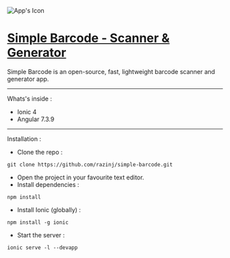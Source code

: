 ![App's Icon](src/assets/resized-icon.png "Simple Barcode - Scanner & Generator")

# [Simple Barcode - Scanner & Generator](https://play.google.com/store/apps/details?id=razinj.simple.barcode "Google Play Store Link")

Simple Barcode is an open-source, fast, lightweight barcode scanner and generator app.

---

Whats's inside :

* Ionic 4
* Angular 7.3.9

---

Installation :

* Clone the repo :

`git clone https://github.com/razinj/simple-barcode.git`

* Open the project in your favourite text editor.
* Install dependencies :

`npm install`

* Install Ionic (globally) :

`npm install -g ionic`

* Start the server :

`ionic serve -l --devapp`
